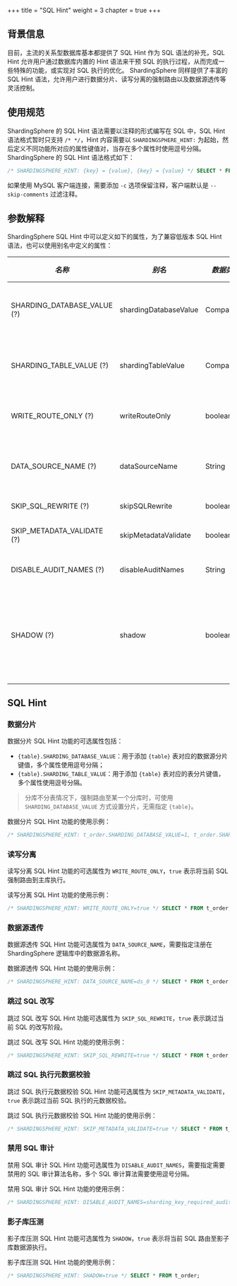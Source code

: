 +++
title = "SQL Hint"
weight = 3
chapter = true
+++

## 背景信息

目前，主流的关系型数据库基本都提供了 SQL Hint 作为 SQL 语法的补充，SQL Hint 允许用户通过数据库内置的 Hint 语法来干预 SQL 的执行过程，从而完成一些特殊的功能，或实现对 SQL 执行的优化。
ShardingSphere 同样提供了丰富的 SQL Hint 语法，允许用户进行数据分片、读写分离的强制路由以及数据源透传等灵活控制。

## 使用规范

ShardingSphere 的 SQL Hint 语法需要以注释的形式编写在 SQL 中，SQL Hint 语法格式暂时只支持 `/* */`，Hint 内容需要以 `SHARDINGSPHERE_HINT:` 为起始，然后定义不同功能所对应的属性键值对，当存在多个属性时使用逗号分隔。
ShardingSphere 的 SQL Hint 语法格式如下：

```sql
/* SHARDINGSPHERE_HINT: {key} = {value}, {key} = {value} */ SELECT * FROM t_order;
```

如果使用 MySQL 客户端连接，需要添加 `-c` 选项保留注释，客户端默认是 `--skip-comments` 过滤注释。

## 参数解释

ShardingSphere SQL Hint 中可以定义如下的属性，为了兼容低版本 SQL Hint 语法，也可以使用别名中定义的属性： 

| *名称*                               | *别名*                   | *数据类型*     | *说明*                                  | *默认值* |
|------------------------------------|------------------------|------------|---------------------------------------|-------|
| SHARDING_DATABASE_VALUE (?)        | shardingDatabaseValue  | Comparable | 数据分片分库值，和 Hint 分片策略配合使用               | -     |
| SHARDING_TABLE_VALUE (?)           | shardingTableValue     | Comparable | 数据分片分表值，和 Hint 分片策略配合使用               | -     |
| WRITE_ROUTE_ONLY (?)               | writeRouteOnly         | boolean    | 读写分离强制路由到主库执行                         | false |
| DATA_SOURCE_NAME (?)               | dataSourceName         | String     | 数据源透传，将 SQL 直接路由到指定数据源                | -     |
| SKIP_SQL_REWRITE (?)               | skipSQLRewrite         | boolean    | 跳过 SQL 改写阶段                           | false |
| SKIP_METADATA_VALIDATE (?)         | skipMetadataValidate   | boolean    | 跳过 SQL 执行元数据校验                      | false |
| DISABLE_AUDIT_NAMES (?)            | disableAuditNames      | String     | 禁用指定 SQL 审计算法                         | -     |
| SHADOW (?)                         | shadow                 | boolean    | 影子库强制路由到影子库数据源执行，和影子库 SQL_HINT 算法配合使用 | false |


## SQL Hint

### 数据分片

数据分片 SQL Hint 功能的可选属性包括：

- `{table}.SHARDING_DATABASE_VALUE`：用于添加 `{table}` 表对应的数据源分片键值，多个属性使用逗号分隔；
- `{table}.SHARDING_TABLE_VALUE`：用于添加 `{table}` 表对应的表分片键值，多个属性使用逗号分隔。

> 分库不分表情况下，强制路由至某一个分库时，可使用 `SHARDING_DATABASE_VALUE` 方式设置分片，无需指定 `{table}`。

数据分片 SQL Hint 功能的使用示例：

```sql
/* SHARDINGSPHERE_HINT: t_order.SHARDING_DATABASE_VALUE=1, t_order.SHARDING_TABLE_VALUE=1 */ SELECT * FROM t_order;
```

### 读写分离

读写分离 SQL Hint 功能的可选属性为 `WRITE_ROUTE_ONLY`，`true` 表示将当前 SQL 强制路由到主库执行。

读写分离 SQL Hint 功能的使用示例：

```sql
/* SHARDINGSPHERE_HINT: WRITE_ROUTE_ONLY=true */ SELECT * FROM t_order;
```

### 数据源透传

数据源透传 SQL Hint 功能可选属性为 `DATA_SOURCE_NAME`，需要指定注册在 ShardingSphere 逻辑库中的数据源名称。

数据源透传 SQL Hint 功能的使用示例：

```sql
/* SHARDINGSPHERE_HINT: DATA_SOURCE_NAME=ds_0 */ SELECT * FROM t_order;
```

### 跳过 SQL 改写

跳过 SQL 改写 SQL Hint 功能可选属性为 `SKIP_SQL_REWRITE`，`true` 表示跳过当前 SQL 的改写阶段。

跳过 SQL 改写 SQL Hint 功能的使用示例：

```sql
/* SHARDINGSPHERE_HINT: SKIP_SQL_REWRITE=true */ SELECT * FROM t_order;
```

### 跳过 SQL 执行元数据校验

跳过 SQL 执行元数据校验 SQL Hint 功能可选属性为 `SKIP_METADATA_VALIDATE`，`true` 表示跳过当前 SQL 执行的元数据校验。

跳过 SQL 执行元数据校验 SQL Hint 功能的使用示例：

```sql
/* SHARDINGSPHERE_HINT: SKIP_METADATA_VALIDATE=true */ SELECT * FROM t_order;
```

### 禁用 SQL 审计

禁用 SQL 审计 SQL Hint 功能可选属性为 `DISABLE_AUDIT_NAMES`，需要指定需要禁用的 SQL 审计算法名称，多个 SQL 审计算法需要使用逗号分隔。

禁用 SQL 审计 SQL Hint 功能的使用示例：

```sql
/* SHARDINGSPHERE_HINT: DISABLE_AUDIT_NAMES=sharding_key_required_auditor */ SELECT * FROM t_order;
```

### 影子库压测

影子库压测 SQL Hint 功能可选属性为 `SHADOW`，`true` 表示将当前 SQL 路由至影子库数据源执行。

影子库压测 SQL Hint 功能的使用示例：

```sql
/* SHARDINGSPHERE_HINT: SHADOW=true */ SELECT * FROM t_order;
```
